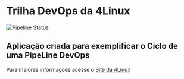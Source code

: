 # Trilha DevOps da 4Linux

<!-- Altere a Flag abaixo com sua URL do seu usuário do Github -->

![Pipeline Status](https://github.com/mksime/DevOpsLab-HelloWorld/actions/workflows/pipeline.yml/badge.svg) 


## Aplicação criada para exemplificar o Ciclo de uma PipeLine DevOps


Para maiores informações acesse o [Site da 4Linux](https://www.4linux.com.br/cursos/devops)
